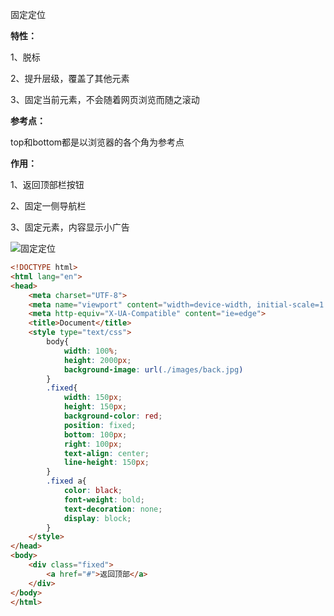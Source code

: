 固定定位

**特性：**

1、脱标

2、提升层级，覆盖了其他元素

3、固定当前元素，不会随着网页浏览而随之滚动

**参考点：**

top和bottom都是以浏览器的各个角为参考点

**作用：**

1、返回顶部栏按钮

2、固定一侧导航栏

3、固定元素，内容显示小广告

![固定定位](E:\workspace\wxPythonCode\Note\web框架\images\固定定位.png)



```html
<!DOCTYPE html>
<html lang="en">
<head>
    <meta charset="UTF-8">
    <meta name="viewport" content="width=device-width, initial-scale=1.0">
    <meta http-equiv="X-UA-Compatible" content="ie=edge">
    <title>Document</title>
    <style type="text/css">
        body{
            width: 100%;
            height: 2000px;
            background-image: url(./images/back.jpg)
        }
        .fixed{
            width: 150px;
            height: 150px;
            background-color: red;
            position: fixed;
            bottom: 100px;
            right: 100px;
            text-align: center;
            line-height: 150px;
        }
        .fixed a{
            color: black;
            font-weight: bold;
            text-decoration: none;
            display: block;
        }
    </style>
</head>
<body>
    <div class="fixed">
        <a href="#">返回顶部</a>
    </div>
</body>
</html>
```


